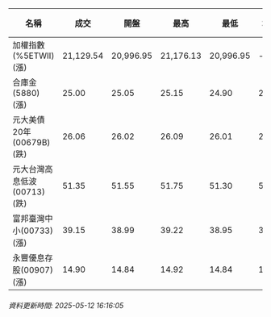 | 名稱 | 成交 | 開盤 | 最高 | 最低 | 均價 | 成交金額(億) | 昨收 | 漲跌幅 | 漲跌 | 總量 | 昨量 | 振幅 |
| -------- | -------- | -------- | -------- |-------- | -------- | -------- |-------- |-------- |-------- | -------- | -------- |-------- |
|加權指數(%5ETWII) (漲)|21,129.54|20,996.95|21,176.13|20,996.95|-|2,796.18|20,915.04|1.03%|214.50|5,193,162|0|0.86%|
|合庫金(5880) (漲)|25.00|25.05|25.15|24.90|25.03|1.95|24.95|0.20%|0.05|7,790|10,539|1.00%|
|元大美債20年(00679B) (跌)|26.06|26.02|26.09|26.01|26.05|8.80|26.11|0.19%|0.05|33,791|65,758|0.31%|
|元大台灣高息低波(00713) (跌)|51.35|51.55|51.75|51.30|51.48|8.11|51.45|0.19%|0.10|15,750|8,715|0.87%|
|富邦臺灣中小(00733) (漲)|39.15|38.99|39.22|38.95|39.12|0.386|38.72|1.11%|0.43|986|660|0.70%|
|永豐優息存股(00907) (漲)|14.90|14.84|14.92|14.84|14.89|0.121|14.77|0.88%|0.13|813|877|0.54%|
###### 資料更新時間: 2025-05-12 16:16:05